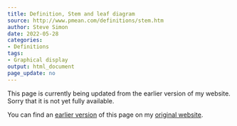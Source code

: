 ```yaml
---
title: Definition, Stem and leaf diagram
source: http://www.pmean.com/definitions/stem.htm
author: Steve Simon
date: 2022-05-28
categories:
- Definitions
tags:
- Graphical display
output: html_document
page_update: no
---
```


This page is currently being updated from the earlier version of my website. Sorry that it is not yet fully available.

<!---More--->

You can find an [earlier version][sim1] of this page on my [original website][sim2].

[sim1]: http://www.pmean.com/definitions/stem.htm
[sim2]: http://www.pmean.com/original_site.html
